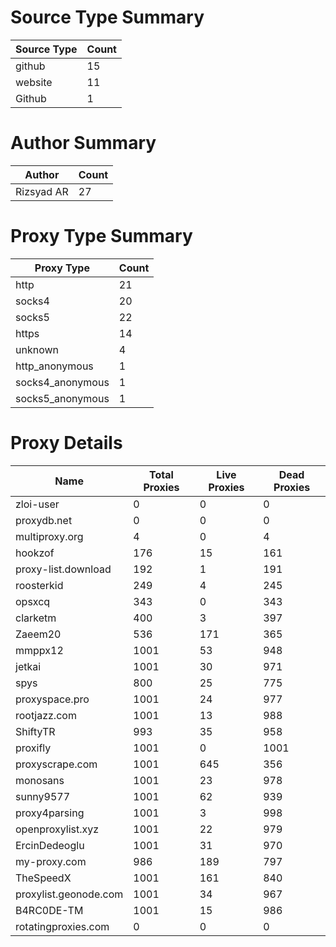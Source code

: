 # Source Type Summary

| Source Type | Count |
|-------------|-------|
| github | 15 |
| website | 11 |
| Github | 1 |


# Author Summary

| Author | Count |
|--------|-------|
| Rizsyad AR | 27 |


# Proxy Type Summary

| Proxy Type | Count |
|------------|-------|
| http | 21 |
| socks4 | 20 |
| socks5 | 22 |
| https | 14 |
| unknown | 4 |
| http_anonymous | 1 |
| socks4_anonymous | 1 |
| socks5_anonymous | 1 |


# Proxy Details

| Name | Total Proxies | Live Proxies | Dead Proxies |
|------|---------------|--------------|---------------|
| zloi-user | 0 | 0 | 0 |
| proxydb.net | 0 | 0 | 0 |
| multiproxy.org | 4 | 0 | 4 |
| hookzof | 176 | 15 | 161 |
| proxy-list.download | 192 | 1 | 191 |
| roosterkid | 249 | 4 | 245 |
| opsxcq | 343 | 0 | 343 |
| clarketm | 400 | 3 | 397 |
| Zaeem20 | 536 | 171 | 365 |
| mmppx12 | 1001 | 53 | 948 |
| jetkai | 1001 | 30 | 971 |
| spys | 800 | 25 | 775 |
| proxyspace.pro | 1001 | 24 | 977 |
| rootjazz.com | 1001 | 13 | 988 |
| ShiftyTR | 993 | 35 | 958 |
| proxifly | 1001 | 0 | 1001 |
| proxyscrape.com | 1001 | 645 | 356 |
| monosans | 1001 | 23 | 978 |
| sunny9577 | 1001 | 62 | 939 |
| proxy4parsing | 1001 | 3 | 998 |
| openproxylist.xyz | 1001 | 22 | 979 |
| ErcinDedeoglu | 1001 | 31 | 970 |
| my-proxy.com | 986 | 189 | 797 |
| TheSpeedX | 1001 | 161 | 840 |
| proxylist.geonode.com | 1001 | 34 | 967 |
| B4RC0DE-TM | 1001 | 15 | 986 |
| rotatingproxies.com | 0 | 0 | 0 |
